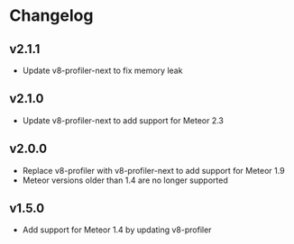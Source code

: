 # Changelog

## v2.1.1

* Update v8-profiler-next to fix memory leak

## v2.1.0

* Update v8-profiler-next to add support for Meteor 2.3

## v2.0.0

* Replace v8-profiler with v8-profiler-next to add support for Meteor 1.9
* Meteor versions older than 1.4 are no longer supported

## v1.5.0

* Add support for Meteor 1.4 by updating v8-profiler
